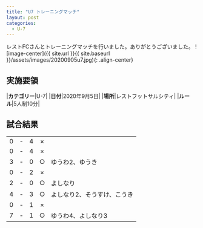 ```yaml
---
title: "U7 トレーニングマッチ"
layout: post
categories:
  - U-7
---
```


レストFCさんとトレーニングマッチを行いました。ありがとうございました。
![image-center]({{ site.url }}{{ site.baseurl }}/assets/images/20200905u7.jpg){: .align-center}

## 実施要領

|**カテゴリー**|U-7|
|**日付**|2020年9月5日|
|**場所**|レストフットサルシティ|
|**ルール**|5人制10分|


## 試合結果

|    |   |    |         |    |
|:--:|:-:|:--:|:--:|:--------|
|    0| - |   4|×||
|    0| - |   4|×||
|    3| - |   0|○|ゆうわ2、ゆうき |
|    0|- |   2|×||
|    2| - |   0|○|よしなり|
|    4| - |   3|○|よしなり2、そうすけ、こうき|
|    0| - |   1|×||
|    7| - |   1|○|ゆうわ4、よしなり3|
